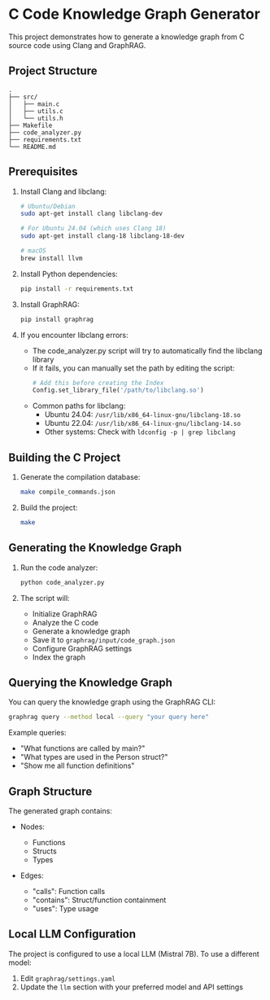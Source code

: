 # C Code Knowledge Graph Generator

This project demonstrates how to generate a knowledge graph from C source code using Clang and GraphRAG.

## Project Structure

```
.
├── src/
│   ├── main.c
│   ├── utils.c
│   └── utils.h
├── Makefile
├── code_analyzer.py
├── requirements.txt
└── README.md
```

## Prerequisites

1. Install Clang and libclang:
   ```bash
   # Ubuntu/Debian
   sudo apt-get install clang libclang-dev
   
   # For Ubuntu 24.04 (which uses Clang 18)
   sudo apt-get install clang-18 libclang-18-dev
   
   # macOS
   brew install llvm
   ```

2. Install Python dependencies:
   ```bash
   pip install -r requirements.txt
   ```

3. Install GraphRAG:
   ```bash
   pip install graphrag
   ```

4. If you encounter libclang errors:
   - The code_analyzer.py script will try to automatically find the libclang library
   - If it fails, you can manually set the path by editing the script:
     ```python
     # Add this before creating the Index
     Config.set_library_file('/path/to/libclang.so')
     ```
   - Common paths for libclang:
     - Ubuntu 24.04: `/usr/lib/x86_64-linux-gnu/libclang-18.so`
     - Ubuntu 22.04: `/usr/lib/x86_64-linux-gnu/libclang-14.so`
     - Other systems: Check with `ldconfig -p | grep libclang`

## Building the C Project

1. Generate the compilation database:
   ```bash
   make compile_commands.json
   ```

2. Build the project:
   ```bash
   make
   ```

## Generating the Knowledge Graph

1. Run the code analyzer:
   ```bash
   python code_analyzer.py
   ```

2. The script will:
   - Initialize GraphRAG
   - Analyze the C code
   - Generate a knowledge graph
   - Save it to `graphrag/input/code_graph.json`
   - Configure GraphRAG settings
   - Index the graph

## Querying the Knowledge Graph

You can query the knowledge graph using the GraphRAG CLI:

```bash
graphrag query --method local --query "your query here"
```

Example queries:
- "What functions are called by main?"
- "What types are used in the Person struct?"
- "Show me all function definitions"

## Graph Structure

The generated graph contains:

- Nodes:
  - Functions
  - Structs
  - Types

- Edges:
  - "calls": Function calls
  - "contains": Struct/function containment
  - "uses": Type usage

## Local LLM Configuration

The project is configured to use a local LLM (Mistral 7B). To use a different model:

1. Edit `graphrag/settings.yaml`
2. Update the `llm` section with your preferred model and API settings 